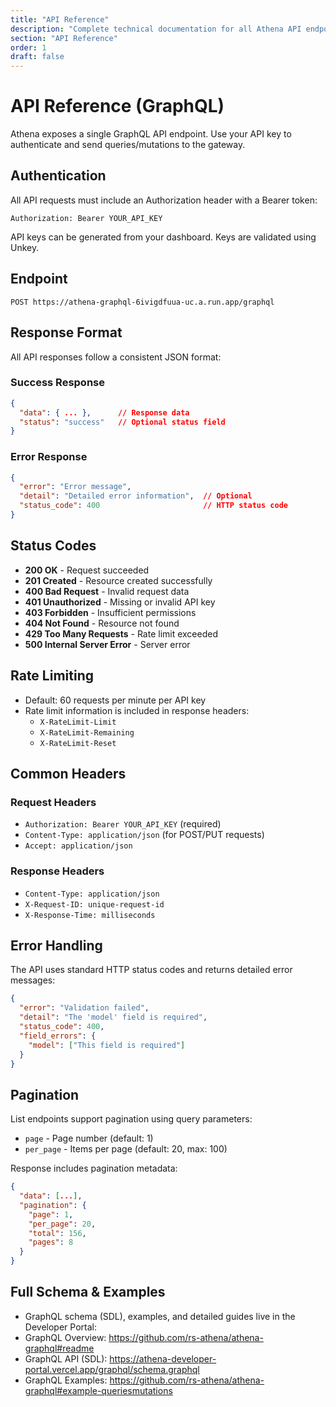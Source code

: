 ```yaml
---
title: "API Reference"
description: "Complete technical documentation for all Athena API endpoints"
section: "API Reference"
order: 1
draft: false
---
```


# API Reference (GraphQL)

Athena exposes a single GraphQL API endpoint. Use your API key to authenticate and send queries/mutations to the gateway.

## Authentication

All API requests must include an Authorization header with a Bearer token:

```
Authorization: Bearer YOUR_API_KEY
```

API keys can be generated from your dashboard. Keys are validated using Unkey.

## Endpoint

```
POST https://athena-graphql-6ivigdfuua-uc.a.run.app/graphql
```

## Response Format

All API responses follow a consistent JSON format:

### Success Response
```json
{
  "data": { ... },      // Response data
  "status": "success"   // Optional status field
}
```

### Error Response
```json
{
  "error": "Error message",
  "detail": "Detailed error information",  // Optional
  "status_code": 400                       // HTTP status code
}
```

## Status Codes

- **200 OK** - Request succeeded
- **201 Created** - Resource created successfully
- **400 Bad Request** - Invalid request data
- **401 Unauthorized** - Missing or invalid API key
- **403 Forbidden** - Insufficient permissions
- **404 Not Found** - Resource not found
- **429 Too Many Requests** - Rate limit exceeded
- **500 Internal Server Error** - Server error

## Rate Limiting

- Default: 60 requests per minute per API key
- Rate limit information is included in response headers:
  - `X-RateLimit-Limit`
  - `X-RateLimit-Remaining`
  - `X-RateLimit-Reset`

## Common Headers

### Request Headers
- `Authorization: Bearer YOUR_API_KEY` (required)
- `Content-Type: application/json` (for POST/PUT requests)
- `Accept: application/json`

### Response Headers
- `Content-Type: application/json`
- `X-Request-ID: unique-request-id`
- `X-Response-Time: milliseconds`

## Error Handling

The API uses standard HTTP status codes and returns detailed error messages:

```json
{
  "error": "Validation failed",
  "detail": "The 'model' field is required",
  "status_code": 400,
  "field_errors": {
    "model": ["This field is required"]
  }
}
```

## Pagination

List endpoints support pagination using query parameters:

- `page` - Page number (default: 1)
- `per_page` - Items per page (default: 20, max: 100)

Response includes pagination metadata:

```json
{
  "data": [...],
  "pagination": {
    "page": 1,
    "per_page": 20,
    "total": 156,
    "pages": 8
  }
}
```

## Full Schema & Examples

- GraphQL schema (SDL), examples, and detailed guides live in the Developer Portal:
- GraphQL Overview: https://github.com/rs-athena/athena-graphql#readme
- GraphQL API (SDL): https://athena-developer-portal.vercel.app/graphql/schema.graphql
- GraphQL Examples: https://github.com/rs-athena/athena-graphql#example-queriesmutations
